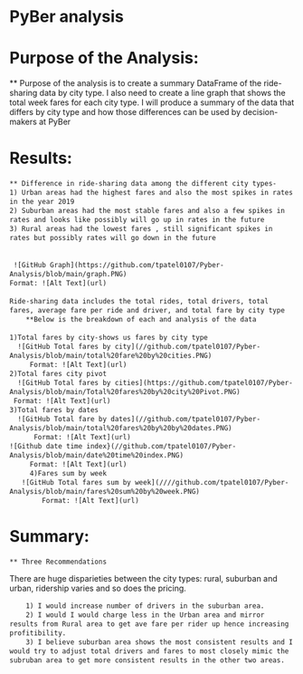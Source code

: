 # **PyBer analysis**

# Purpose of the Analysis: 
   ** Purpose of the analysis is to create a summary DataFrame of the ride-sharing data by city type. I also need to create a line graph that shows the total week fares for each city type. I will produce a summary of the data that differs by city type and how those differences can be used by decision-makers at PyBer

# Results:
    ** Difference in ride-sharing data among the different city types-
	1) Urban areas had the highest fares and also the most spikes in rates in the year 2019
	2) Suburban areas had the most stable fares and also a few spikes in rates and looks like possibly will go up in rates in the future
	3) Rural areas had the lowest fares , still significant spikes in rates but possibly rates will go down in the future


     ![GitHub Graph](https://github.com/tpatel0107/Pyber-Analysis/blob/main/graph.PNG)
	Format: ![Alt Text](url)

	Ride-sharing data includes the total rides, total drivers, total fares, average fare per ride and driver, and total fare by city type
		**Below is the breakdown of each and analysis of the data

	1)Total fares by city-shows us fares by city type
      ![GitHub Total fares by city](//github.com/tpatel0107/Pyber-Analysis/blob/main/total%20fare%20by%20cities.PNG)
     	 Format: ![Alt Text](url)
	2)Total fares city pivot
      ![GitHub Total fares by cities](https://github.com/tpatel0107/Pyber-Analysis/blob/main/Total%20fares%20by%20city%20Pivot.PNG)
	 Format: ![Alt Text](url)
	3)Total fares by dates
      ![GitHub Total fare by dates](//github.com/tpatel0107/Pyber-Analysis/blob/main/total%20fares%20by%20by%20dates.PNG) 
          Format: ![Alt Text](url)
	![Github date time index}(//github.com/tpatel0107/Pyber-Analysis/blob/main/date%20time%20index.PNG)
         Format: ![Alt Text](url)
         4)Fares sum by week
       ![GitHub Total fares sum by week](////github.com/tpatel0107/Pyber-Analysis/blob/main/fares%20sum%20by%20week.PNG)
            Format: ![Alt Text](url)
         

# Summary:
    ** Three Recommendations

There are huge disparieties between the city types: rural, suburban and urban, ridership varies and so does the pricing. 
	    
        1) I would increase number of drivers in the suburban area.
        2) I would I would charge less in the Urban area and mirror results from Rural area to get ave fare per rider up hence increasing profitibility.
        3) I believe suburban area shows the most consistent results and I would try to adjust total drivers and fares to most closely mimic the subruban area to get more consistent results in the other two areas.
